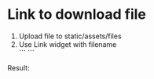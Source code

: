 # Link to download file

<ol>
<li>Upload file to static/assets/files</li>
<li>Use Link widget with filename</li>
```
<DownloadButton fileName="example_(1).json" />
```
</ol>

Result:
<DownloadButton fileName="example_(1).json" />